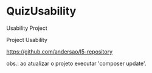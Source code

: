 # QuizUsability
Usability Project

Project Usability

https://github.com/andersao/l5-repository

obs.: ao atualizar o projeto executar 'composer update'.
